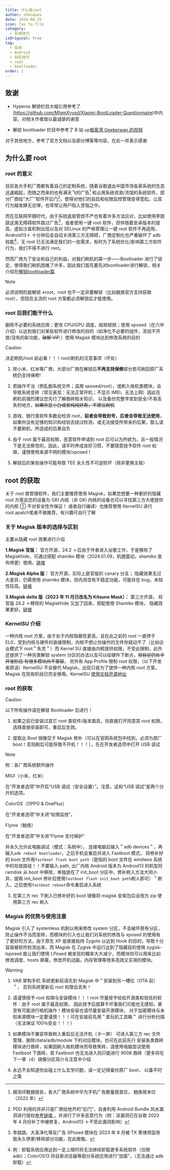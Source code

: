 ```yaml
---
title: 什么是root
author: shenapex
date: 2024-08-25
icon: fas fa-file
category:
  - 实用技巧
isOriginal: true
tag:
  - 安卓
  - Android
  - 玩机技巧
  - root
  - bootloader
order: 1
---
```


## 致谢

- Hyperos 解锁栏目大幅引用参考了(https://github.com/MlgmXyysd/Xiaomi-BootLoader-Questionnaire)中内容，对相关作者致以最诚挚的谢意

- 解锁 bootloader 栏目中参考了 B 站 up[极客湾 Geekerwan 的视频](https://www.bilibili.com/video/BV1BY4y1H7Mc)

对于其他地方，参考了官方文档以及部分博客等内容，在此一并表示感谢

## 为什么要 root

### root 的意义

目前各大手机厂商都有着自己的定制系统，随着谷歌退出中国市场各家系统的生态迅速崛起，而随之而来的也有满天飞的广告[^1] 和占用系统资源/流氓的系统软件，部分厂商给“大厂”软件开后门[^2]，使得对他们的自启和权限监控管理变得宽松，让其行为越发肆无忌惮，也常常让用户陷入苦恼之中。

而在互联网早期时代，由于系统底层管控不严也有着许多方法应对，比如使用李跳跳这类无障碍软件跳过广告[^3]，或者使用一键 root 软件，但伴随着安卓版本的提高，虚拟沙盒机制出现以及对 SELinux 的严格管理让一键 root 软件不再适用，Android13＋ 十分钟后会自动关闭第三方无障碍，厂商定制化也严重破坏了 adb 权能[^4]，无 root 已无法满足我们的一些需求，有时为了系统优化/影响第三方软件行为，我们不得不进行 root。

然而厂商为了安全和自己的利益，对我们刷机的第一步——Bootloader 进行了锁定，使得我们刷机困难了许多，因此我们首先要先对bootloader进行解锁，相关介绍在[解锁bootloader篇](https://faq.ravenote.top/useful_tips/Androidplay/2_bootloader.html)

> [!note]
> 必须说明的是解锁 ≠root，root 也不一定非要解锁（比如魅族官方支持获取 root），但现在主流的 root 方案都必须解锁后才能使用。

### root 后我们能干什么

删除不必要的系统应用；更攻 CPU/GPU 调度，超频锁频；使用 xposed（在六中介绍）以达到我们对某些软件进行修改的目的（如净化不必要的组件，添加不开放/没有的新功能，~~破解 VIP~~.）使用 Magisk 模块达到修改系统的目的

> [!caution]
> 决定刷机/root 前必看！！！root/刷机的注意事项（坏处）
>
> 1. 除小米、红米等厂商，大部分厂商在解锁后**不再支持保修**部分若可刷回原厂系统仍支持保修!
>
> 2. 若操作不当（例乱删系统文件；滥用 xposed/root），或刷入格机类模块，会导致系统变砖（常见表现：无法正常开机；不显示 IMEI，无法上网）因此在刷机前强烈建议您先行了解救砖相关知识， 以及备份完整字库到安全/不易丢失的地方，~~如果你是小白或者纯纯好奇，不建议刷机~~
>
> 3. 游戏、银行类软件多数会检测 root，**前者会导致封号，后者会导致无法使用**，如果你没有足够的知识和经验去绕过检测，或无法接受所带来的后果，那么请不要刷机，所造成的后果自负
>
> 4. 由于 root 属于最高权限，恶意软件申请到 root 后可以为所欲为，且一般情况下是无法察觉的，因此，请平时养成良好习惯，不要随意授予软件 root 权限，谨慎使用来源不明的模块/xposed！
>
> 5. 解锁后的某些操作可能导致 TEE 永久性不可逆损坏（除非更换主板）

## root 的获取

关于 root 类管理软件，我们主要推荐使用 Magisk，如果您想要一种更好的隐藏 root 方案且您的设备为 GKI 内核（非 GKi 内核的设备也可以寻找第三方大佬提供的内核 ① 不对安全性作保证！ 或者自行编译）也推荐使用 KernelSU 进行 root.apatch笔者不做推荐，有兴趣可自行了解

### 关于 Magisk 版本的选择与区别

主要从隐藏 root 效果进行介绍

**1.Magisk 官版：** 官方开源，24.2 ＋后由于作者进入谷歌工作，于是移除了 Magiskhide，可通过搭配 shamiko 模块（2024.01.09，机圈震动，shamiko 宣布停更）使用。[链接](https://github.com/topjohnwu/Magisk/releases)

**2.Magisk Alpha 版：** 官方开源，实际上是官版的 canary 分支； 隐藏效果无过大差异，仍需使用 shamiko 模块，但内测含有不稳定功能，可能存在 bug，未知性较高。[链接](https://install.appcenter.ms/users/vvb2060/apps/magisk/distribution_groups/public)

**3.Magisk delta 版（2023 年 11 月已改名为 Kitsune Mask）：** 第三方开源， 将官版 24.2 ＋移除的 Magiskhide 又加了回来，搭配使用 Shamiko 模块， 隐藏效果更好。[链接](https://github.com/HuskyDG/magisk-files/releases)

### KernelSU 介绍

一种内核 root 方案，由于处于内核隐蔽性更高，且在此之前的 root 一直停于 EL0，受到内核与硬件的直接限制，内核不想让你操作的文件你就动不了（比如企业模式下 root＂失灵＂）而 Kernel SU 直接由内核提供权限，不受此限制，此外还提供了一种另类解锁 system 分区的办法以及可以给硬件下断点，~~但目前仍处于开发阶段 有很多模块尚不兼容~~， 另外有 App Profile 限制 root 权限，（以下开发者原话）KernelSU 不会替代 Magisk，出现只是为了提供一种内核 root 方案， Magisk 在现有阶段已完全够用。KernelSU [使用文档](https://kernelsu.org/zh_CN/)[开源地址](https://github.com/tiann/KernelSU)

### root 的获取

> [!caution]
> 以下所有操作请在解锁 Bootloader 后进行！

1. 如果之前已安装过其它 root 类软件/版本面具，则直接打开同意其 root 权限，选择直接安装即可，重启后生效。

2. 提取出 Boot 镜像交于 Magisk 修补（可以在官网系统包中找到，必须为原厂 boot！否则刷后可能导致不开机！！！），先在开发者选项中打开 USB 调试

> [!note]
> 附：各厂商系统额外操作
>
> MIUI（小米、红米）
>
> 在“开发者选项”中开启“USB 调试（安全设置）”。注意，这和“USB 调试”是两个分开的选项。
>
> ColorOS（OPPO & OnePlus）
>
> 在“开发者选项”中关闭“权限监控”。
>
> Flyme（魅族）
>
> 在“开发者选项”中关闭“Flyme 支付保护”

并永久允许此电脑调试（模式：系统中）， 连接电脑后输入＂adb devices＂，再输入``adb reboot bootloader``，之后手机会重启并进入 Fastboot 模式， 将修补好的 boot 文件用`fastboot flash boot path`（是指的 boot 文件在 windwos 系统中的存放路径！！不要输入 path, 出厂内核 Android 版本为 Android13 的机型将 ramdisk 从 boot 中移除，单独放在了 init_boot 分区中，修补刷入方法大同小异，提取 init_boot 修补后使用`fastboot flash init_boot path`刷人即可）＂刷入，之后使用`fastboot reboot`命令重启进入系统

3. 在第三方 rec 下刷入已修补好的 boot 镜像将 magisk 安紫包后设改为 zip 使用第三方 rec 刷入

### Magisk 的优势与使用注意

Magisk 引入了 systemless 机制以用来修改 system 分区，不会破坏原有分区， 防止操作不当而变砖，而模块的引入也让我们对系统的修改与 xposed 的使用有了更好的方法，由于原生 XP 是直接劫持 Zygote 以达到 Hook 的目的，导致十分容易被软件检测出来，而 Magisk 在 Zygisk 中运行达到了隐藏目的使用 zygisk-lsposed 能让我们使用 LPosed 被发现的概率大大减少，而模块则可以用来比如修改调度、hosts 屏蔽，修改开机动画，内存管理等很多高效又实用的模块。

> [!warning]
>
> 1. VAB 架构手机 系统更新前请先到 Magisk 中＂安装到另一槽位（OTA 前）＂， 否则系统更新后 root 权限会丢失！
>
> 2. 请谨慎授予 root 权限与安装模块！！！root 尽量授予给给开源类和信任的软件：由于 root 属于最高权限， 因此授予后就算干坏事我们可能也无感知，甚至有可能进行格机操作！模块安装也请尽量安装开源模块， 对于加密模块与未知来源模块一定要谨慎！！！可在安装前先用＂爱玩机工具箱＂ 进行分析扫描（无法保证 100％安全！！！）
>
> 3. 如果模块不兼容导致刷入重启后无法开机（卡一屏） 可进入第三方 rec 文件管理、删除/data/adb/module 下的对应模块，也可在此前先行 安装各类救砖模块进行救砖，如果因刷入格机模块而导致黑砖，请使用电脑尝试使用 Fastboot 下救砖，若 Fastboot 也无法进入则只能进行 9008 救砖（更多将在下一章（4）镜像分区简介与注意中介绍
>
> 4. 永远不会知道你会碰上什么玄学问题，请一定记得备份原厂 boot， 以备不时之需

[^1]: 据测评数据报告，各大厂商系统中华为手机广告数量居首位， 魅族居末位（2022 年）
[^2]: PDD 利用的并非只是厂商给他开的”后门“，自身利用 Android Bundle 风水漏洞进行提权[参考链接 ](https://mp.weixin.qq.com/s/P_EYQxOEupqdU0BJMRqWsw)，并进行了许多恶意行为（附：该漏洞已在谷歌 2023 年 4 月份补丁中被修复，Android13 ＋不受此漏洞影响）
[^3]: 李跳跳、大圣净化等反广告 XPosed 模块在 2023 年 8 月被 TX 寄律师函导致永久停更/移除部分功能，在此致敬。
[^4]: 例：卸载系统应用达到一定上限时将无法继续卸载更多系统软件（仅限 adb）；ColorOS13 将自家浏览器等部分系统应用进行“加密”，（无法通过 adb 卸载）
